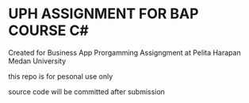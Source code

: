 # UPH ASSIGNMENT FOR BAP COURSE C#

Created for Business App Prorgamming Assigngment at Pelita Harapan Medan University 

this repo is for pesonal use only 

source code will be committed after submission
